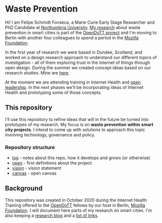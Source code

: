 # Waste Prevention

Hi! I am Felipe Schmidt Fonseca, a Marie Curie Early Stage Researcher and PhD Candidate at [Northumbria University](https://www.northumbria.ac.uk/). [My research](https://is.efeefe.me/opendott) about waste prevention in smart cities is part of the [OpenDoTT project](https://opendott.org) and I'm moving to Berlin with another four colleagues to spend a period in the [Mozilla Foundation](https://foundation.mozilla.org/).

In the first year of research we were based in Dundee, Scotland, and worked on a design research approach to understand our different topics of investigation - all of them exploring trust in the internet of things through open design. During the summer we created concept ideas based on our research studies. Mine are [here](https://is.efeefe.me/opendott).

At the moment we are attending training in Internet Health and [open leadership](https://mozilla.github.io/open-leadership-training-series/). In the next phases we'll be incorporating ideas of Internet Health and prototyping some of those concepts.

## This repository

I'll use this repository to refine ideas that will in the future be turned into prototypes of my research. My focus is on **waste prevention within smart city projects**. I intend to come up with solutions to approach this topic involving technology, governance and policy.

### Repository structure

- [log](log) - notes about this repo, how it develops and grows (or otherwise)
- [open](open) - first definitions about the project
 - [vision](open/vision.md) - vision statement
 - [canvas](open/canvas.md) - open canvas

## Background

This repository was created in October 2020 during the Internet Health Training offered to the [OpenDoTT](https://opendott.org) fellows by our host in Berlin, [Mozilla Foundation](http://foundation.mozilla.org). I will document here parts of my research on smart cities. I'm also keeping a [research blog](https://is.efeefe.me/opendott) and a [list of links](https://links.efeefe.me/?searchtags=opendott).

